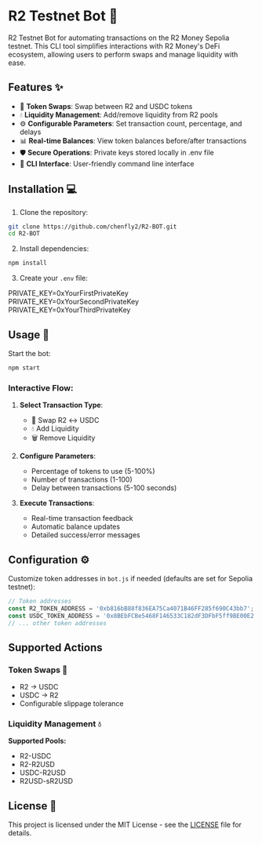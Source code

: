 # R2 Testnet Bot 🤖

 R2 Testnet Bot for automating transactions on the R2 Money Sepolia testnet. This CLI tool simplifies interactions with R2 Money's DeFi ecosystem, allowing users to perform swaps and manage liquidity with ease.


## Features ✨

- 🔄 **Token Swaps**: Swap between R2 and USDC tokens
- 💧 **Liquidity Management**: Add/remove liquidity from R2 pools
- ⚙️ **Configurable Parameters**: Set transaction count, percentage, and delays
- 📊 **Real-time Balances**: View token balances before/after transactions
- 🛡️ **Secure Operations**: Private keys stored locally in .env file
- 📱 **CLI Interface**: User-friendly command line interface

## Installation 💻

1. Clone the repository:
```bash
git clone https://github.com/chenfly2/R2-BOT.git
cd R2-BOT
```

2. Install dependencies:
```bash
npm install
```

3. Create your `.env` file:

PRIVATE_KEY=0xYourFirstPrivateKey
PRIVATE_KEY=0xYourSecondPrivateKey
PRIVATE_KEY=0xYourThirdPrivateKey

## Usage 🚀

Start the bot:
```bash
npm start
```

### Interactive Flow:
1. **Select Transaction Type**:
   - 🔄 Swap R2 ↔ USDC
   - 💧 Add Liquidity
   - 🗑️ Remove Liquidity

2. **Configure Parameters**:
   - Percentage of tokens to use (5-100%)
   - Number of transactions (1-100)
   - Delay between transactions (5-100 seconds)

3. **Execute Transactions**:
   - Real-time transaction feedback
   - Automatic balance updates
   - Detailed success/error messages

## Configuration ⚙️

Customize token addresses in `bot.js` if needed (defaults are set for Sepolia testnet):
```javascript
// Token addresses
const R2_TOKEN_ADDRESS = '0xb816bB88f836EA75Ca4071B46FF285f690C43bb7';
const USDC_TOKEN_ADDRESS = '0x8BEbFCBe5468F146533C182dF3DFbF5ff9BE00E2';
// ... other token addresses
```

## Supported Actions

### Token Swaps 🔄
- R2 → USDC
- USDC → R2
- Configurable slippage tolerance

### Liquidity Management 💧
**Supported Pools:**
- R2-USDC
- R2-R2USD
- USDC-R2USD
- R2USD-sR2USD

## License 📄

This project is licensed under the MIT License - see the [LICENSE](LICENSE) file for details.
